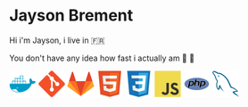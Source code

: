 # Jayson Brement

Hi i'm Jayson, i live in :fr:

You don't have any idea how fast i actually am :minibus: :dash:

![photo](/img/docker.svg) ![photo](/img/git.svg) ![photo](/img/gitlab.svg) ![photo](/img/html.svg) ![photo](/img/css.svg) ![photo](/img/javascript.svg) ![photo](/img/php.svg) ![photo](/img/mysql.svg)
